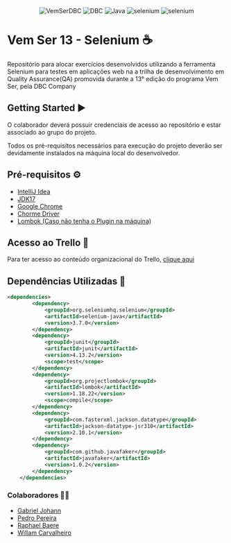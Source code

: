 <div align="center">
  <img alt="VemSerDBC" src="https://img.shields.io/badge/Vem Ser 13-00599C?style=for-the-badge&logo=java&logoColor=white">
  <img alt="DBC" src="https://img.shields.io/badge/DBC-00599C?style=for-the-badge&logo=java&logoColor=white">
  <img alt="Java" src="https://img.shields.io/badge/Java-Ff0000?style=for-the-badge&logo=coffeescript&logoColor=white">
  <img alt="selenium" src="https://img.shields.io/badge/Selenium-selenium?style=for-the-badge&logo=selenium&logoColor=white">
  <img alt="selenium" src="https://img.shields.io/badge/Google-EB493B?style=for-the-badge&logo=google&logoColor=white">
</div>

# Vem Ser 13 - Selenium ☕

Repositório para alocar exercícios desenvolvidos utilizando a ferramenta Selenium para testes em aplicações web na a trilha de desenvolvimento em Quality Assurance(QA) promovida durante a 13° edição do programa Vem Ser, pela DBC Company

## Getting Started ▶️

O colaborador deverá possuir credenciais de acesso ao repositório e estar associado ao grupo do projeto.

Todos os pré-requisitos necessários para execução do projeto deverão ser devidamente instalados na máquina local do desenvolvedor.

## Pré-requisitos ⚙️

- [IntelliJ Idea](https://www.jetbrains.com/idea/)
- [JDK17](https://www.oracle.com/java/technologies/downloads/)
- [Google Chrome](https://www.google.com/intl/pt-BR/chrome/)
- [Chorme Driver](https://sites.google.com/chromium.org/driver/downloads/version-selection?authuser=0)
- [Lombok (Caso não tenha o Plugin na máquina)](https://projectlombok.org/)

## Acesso ao Trello 📝
Para ter acesso ao conteúdo organizacional do Trello, [clique aqui](https://trello.com/b/45RelZE0/automationpractice)

## Dependências Utilizadas 👀

```pom.xml
<dependencies>
        <dependency>
            <groupId>org.seleniumhq.selenium</groupId>
            <artifactId>selenium-java</artifactId>
            <version>3.7.0</version>
        </dependency>
        <dependency>
            <groupId>junit</groupId>
            <artifactId>junit</artifactId>
            <version>4.13.2</version>
            <scope>test</scope>
        </dependency>
        <dependency>
            <groupId>org.projectlombok</groupId>
            <artifactId>lombok</artifactId>
            <version>1.18.22</version>
            <scope>compile</scope>
        </dependency>
        <dependency>
            <groupId>com.fasterxml.jackson.datatype</groupId>
            <artifactId>jackson-datatype-jsr310</artifactId>
            <version>2.10.1</version>
        </dependency>
        <dependency>
            <groupId>com.github.javafaker</groupId>
            <artifactId>javafaker</artifactId>
            <version>1.0.2</version>
        </dependency>
    </dependencies>
```

### Colaboradores 🧑‍💻

- [Gabriel Johann](https://github.com/GabrielJohann)
- [Pedro Pereira](https://github.com/pedrohpdo)
- [Raphael Baere](https://github.com/raphaelbaere)
- [Willam Carvalheiro](https://github.com/wcavalheiro)
